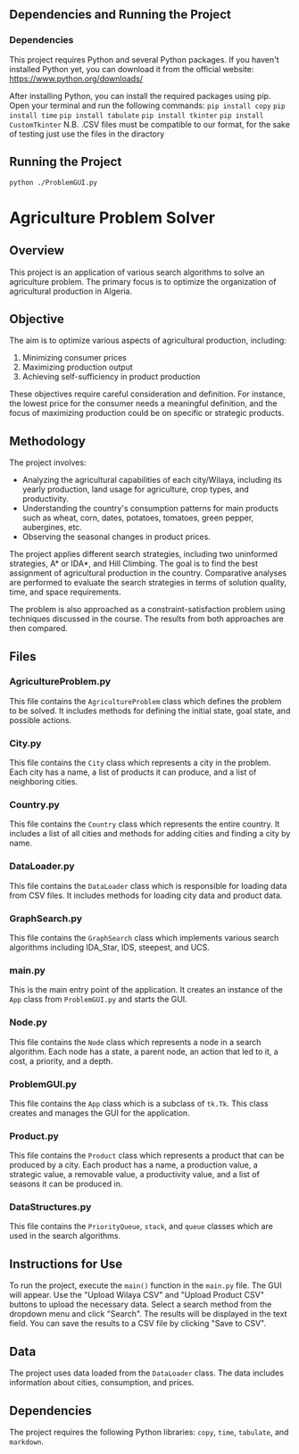## Dependencies and Running the Project

### Dependencies
This project requires Python and several Python packages. If you haven't installed Python yet, you can download it from the official website: https://www.python.org/downloads/

After installing Python, you can install the required packages using pip. Open your terminal and run the following commands:
`pip install copy`
`pip install time`
`pip install tabulate`
`pip install tkinter`
`pip install CustomTkinter`
N.B. .CSV files must be compatible to our format, for the sake of testing just use the files in the diractory

## Running the Project
`python ./ProblemGUI.py`

# Agriculture Problem Solver

## Overview
This project is an application of various search algorithms to solve an agriculture problem. The primary focus is to optimize the organization of agricultural production in Algeria.

## Objective
The aim is to optimize various aspects of agricultural production, including:

1. Minimizing consumer prices
2. Maximizing production output
3. Achieving self-sufficiency in product production

These objectives require careful consideration and definition. For instance, the lowest price for the consumer needs a meaningful definition, and the focus of maximizing production could be on specific or strategic products.

## Methodology
The project involves:

- Analyzing the agricultural capabilities of each city/Wilaya, including its yearly production, land usage for agriculture, crop types, and productivity.
- Understanding the country's consumption patterns for main products such as wheat, corn, dates, potatoes, tomatoes, green pepper, aubergines, etc.
- Observing the seasonal changes in product prices.

The project applies different search strategies, including two uninformed strategies, A* or IDA*, and Hill Climbing. The goal is to find the best assignment of agricultural production in the country. Comparative analyses are performed to evaluate the search strategies in terms of solution quality, time, and space requirements.

The problem is also approached as a constraint-satisfaction problem using techniques discussed in the course. The results from both approaches are then compared.

## Files

### AgricultureProblem.py
This file contains the `AgricultureProblem` class which defines the problem to be solved. It includes methods for defining the initial state, goal state, and possible actions.

### City.py
This file contains the `City` class which represents a city in the problem. Each city has a name, a list of products it can produce, and a list of neighboring cities.

### Country.py
This file contains the `Country` class which represents the entire country. It includes a list of all cities and methods for adding cities and finding a city by name.

### DataLoader.py
This file contains the `DataLoader` class which is responsible for loading data from CSV files. It includes methods for loading city data and product data.

### GraphSearch.py
This file contains the `GraphSearch` class which implements various search algorithms including IDA_Star, IDS, steepest, and UCS.

### main.py
This is the main entry point of the application. It creates an instance of the `App` class from `ProblemGUI.py` and starts the GUI.

### Node.py
This file contains the `Node` class which represents a node in a search algorithm. Each node has a state, a parent node, an action that led to it, a cost, a priority, and a depth.

### ProblemGUI.py
This file contains the `App` class which is a subclass of `tk.Tk`. This class creates and manages the GUI for the application.

### Product.py
This file contains the `Product` class which represents a product that can be produced by a city. Each product has a name, a production value, a strategic value, a removable value, a productivity value, and a list of seasons it can be produced in.

### DataStructures.py
This file contains the `PriorityQueue`, `stack`, and `queue` classes which are used in the search algorithms.

## Instructions for Use
To run the project, execute the `main()` function in the `main.py` file. The GUI will appear. Use the "Upload Wilaya CSV" and "Upload Product CSV" buttons to upload the necessary data. Select a search method from the dropdown menu and click "Search". The results will be displayed in the text field. You can save the results to a CSV file by clicking "Save to CSV".

## Data
The project uses data loaded from the `DataLoader` class. The data includes information about cities, consumption, and prices.

## Dependencies
The project requires the following Python libraries: `copy`, `time`, `tabulate`, and `markdown`.
